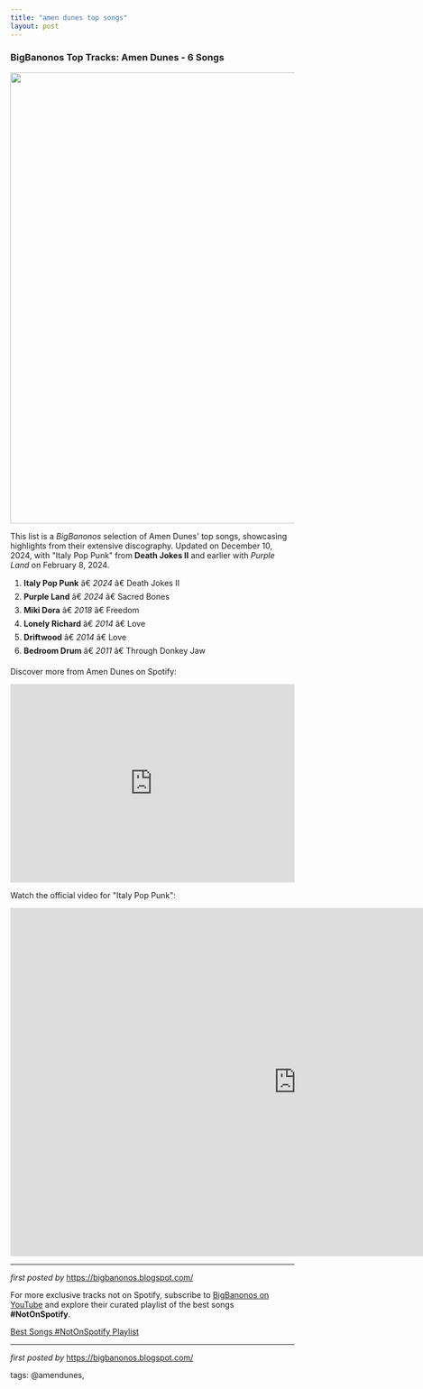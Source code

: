 ```yaml
---
title: "amen dunes top songs"
layout: post
---
```

<h3>BigBanonos Top Tracks: Amen Dunes - 6 Songs</h3>
<div class="separator" > <a href="https://media.pitchfork.com/photos/65c505d6a5a2b08b17af3942/1:1/w_2000,h_2000,c_limit/Amen-Dunes.jpg"> <img border="0" data-original-height="800" data-original-width="800" height="800" src="https://media.pitchfork.com/photos/65c505d6a5a2b08b17af3942/1:1/w_2000,h_2000,c_limit/Amen-Dunes.jpg" width="800" /> </a>
</div> <p>This list is a <em>BigBanonos</em> selection of Amen Dunes' top songs, showcasing highlights from their extensive discography. Updated on December 10, 2024, with "Italy Pop Punk" from <strong>Death Jokes II</strong> and earlier with <i>Purple Land</i> on February 8, 2024.</p> <ol> <li><strong>Italy Pop Punk</strong> â€ <em>2024</em> â€ Death Jokes II</li> <li><strong>Purple Land</strong> â€ <em>2024</em> â€ Sacred Bones</li> <li><strong>Miki Dora</strong> â€ <em>2018</em> â€ Freedom</li> <li><strong>Lonely Richard</strong> â€ <em>2014</em> â€ Love</li> <li><strong>Driftwood</strong> â€ <em>2014</em> â€ Love</li> <li><strong>Bedroom Drum</strong> â€ <em>2011</em> â€ Through Donkey Jaw</li>
</ol> <p>Discover more from Amen Dunes on Spotify:</p>
<iframe allow="autoplay; clipboard-write; encrypted-media; fullscreen; picture-in-picture" allowfullscreen="" frameborder="0" height="352" loading="lazy" src="https://open.spotify.com/embed/playlist/2C6CPwp1o7eHtMuhQFs6h5?utm_source=generator" width="100%"></iframe> <p>Watch the official video for "Italy Pop Punk":</p>
<iframe width="1013" height="618" src="https://www.youtube.com/embed/ii8HGRfTiUA" title="Italy Pop Punk" frameborder="0" allow="accelerometer; autoplay; clipboard-write; encrypted-media; gyroscope; picture-in-picture; web-share" referrerpolicy="strict-origin-when-cross-origin" allowfullscreen></iframe> <hr />
<p><em>first posted by</em> <a href="https://bigbanonos.blogspot.com/" rel="noopener" target="_new">https://bigbanonos.blogspot.com/</a></p>


<!--Subscribe and Playlist Links-->
<div>
    <p>For more exclusive tracks not on Spotify, subscribe to <a href="https://www.youtube.com/@BigBanonos" target="_blank">BigBanonos on YouTube</a> and explore their curated playlist of the best songs <strong>#NotOnSpotify</strong>.</p>
    <p><a href="https://www.youtube.com/playlist?list=PLtuNtuTatqI0kFahUCbtbfenC_ET5O_tr" target="_blank">Best Songs #NotOnSpotify Playlist<br /></a></p></div>

<hr />

<p><em>first posted by</em> <a href="https://bigbanonos.blogspot.com/" rel="noopener" target="_new">https://bigbanonos.blogspot.com/</a></p>

<p>tags: @amendunes,</p>
